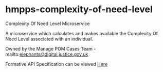 # hmpps-complexity-of-need-level
Complexity Of Need Level Microservice

A microservice which calculates and makes available the Complexity Of Need Level associated with an individual.

Owned by the Manage POM Cases Team - mailto:elephants@digital.justice.gov.uk 

Formative API Specification can be viewed [Here](https://editor.swagger.io/?url=https://raw.githack.com/ministryofjustice/hmpps-complexity-of-need-level/main/Complexity%20Of%20Need%20Level%20API%20Specification.yaml)
